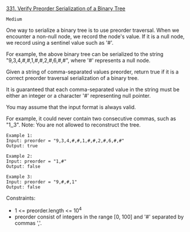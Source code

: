 [331. Verify Preorder Serialization of a Binary Tree](https://leetcode.com/problems/verify-preorder-serialization-of-a-binary-tree/description/)

`Medium`

One way to serialize a binary tree is to use preorder traversal. When we encounter a non-null node, we record the node's value. If it is a null node, we record using a sentinel value such as '#'.


For example, the above binary tree can be serialized to the string "9,3,4,#,#,1,#,#,2,#,6,#,#", where '#' represents a null node.

Given a string of comma-separated values preorder, return true if it is a correct preorder traversal serialization of a binary tree.

It is guaranteed that each comma-separated value in the string must be either an integer or a character '#' representing null pointer.

You may assume that the input format is always valid.

For example, it could never contain two consecutive commas, such as "1,,3".
Note: You are not allowed to reconstruct the tree.

```
Example 1:
Input: preorder = "9,3,4,#,#,1,#,#,2,#,6,#,#"
Output: true

Example 2:
Input: preorder = "1,#"
Output: false

Example 3:
Input: preorder = "9,#,#,1"
Output: false
```

Constraints:

- 1 <= preorder.length <= $10^4$
- preorder consist of integers in the range [0, 100] and '#' separated by commas ','.

